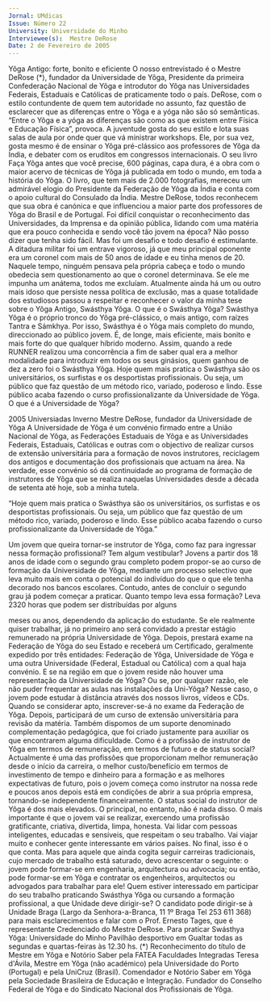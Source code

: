 ```yaml
---
Jornal: UMdicas
Issue: Número 22
University: Universidade do Minho
Interviewee(s):  Mestre DeRose 
Date: 2 de Fevereiro de 2005
---
```

Yôga Antigo: forte,
bonito e eficiente
O nosso entrevistado é o  Mestre DeRose  (*),
fundador da Universidade de Yôga, Presidente da
primeira Confederação Nacional de Yôga e
introdutor do Yôga nas Universidades Federais,
Estaduais e Católicas de praticamente todo o país.
DeRose, com o estilo contundente de quem tem
autoridade no assunto, faz questão de esclarecer
que as diferenças entre o Yôga e a yóga não são só
semânticas. “Entre o Yôga e a yóga as diferenças
são como as que existem entre Física e Educação
Física”, provoca. A juventude gosta do seu estilo e
lota suas salas de aula por onde quer que vá
ministrar workshops. Ele, por sua vez, gosta mesmo
é de ensinar o Yôga pré-clássico aos professores de
Yôga da Índia, e debater com os eruditos em
congressos internacionais.
O seu livro Faça Yôga antes que você precise,
600 páginas, capa dura, é a obra com o maior acervo
de técnicas de Yôga já publicada em todo o mundo,
em toda a história do Yôga. O livro, que tem mais de
2.000 fotografias, mereceu um admirável elogio do
Presidente da Federação de Yôga da Índia e conta
com o apoio cultural do Consulado da Índia.
Mestre DeRose, todos reconhecem que sua obra é
canónica e que influenciou a maior parte dos
professores de Yôga do Brasil e de Portugal. Foi difícil
conquistar o reconhecimento das Universidades, da
Imprensa e da opinião pública, lidando com uma
matéria que era pouco conhecida e sendo você tão
jovem na época?
Não posso dizer que tenha sido fácil. Mas foi um desafio e
todo desafio é estimulante. A ditadura militar foi um
entrave vigoroso, já que meu principal oponente era um
coronel com mais de 50 anos de idade e eu tinha menos
de 20. Naquele tempo, ninguém pensava pela própria
cabeça e todo o mundo obedecia sem questionamento ao
que o coronel determinava. Se ele me impunha um
anátema, todos me excluíam. Atualmente ainda há um ou
outro mais idoso que persiste nessa política de exclusão,
mas a quase totalidade dos estudiosos passou a respeitar
e reconhecer o valor da minha tese sobre o Yôga Antigo,
Swásthya Yôga.
O que é o Swásthya Yôga?
Swásthya Yôga é o próprio tronco do Yôga pré-clássico, o
mais antigo, com raízes Tantra e Sámkhya. Por isso,
Swásthya é o Yôga mais completo do mundo,
direccionado ao público jovem. É, de longe, mais eficiente,
mais bonito e mais forte do que qualquer híbrido moderno.
Assim, quando a rede RUNNER realizou uma
concorrência a fim de saber qual era a melhor modalidade
para introduzir em todos os seus ginásios, quem ganhou
de dez a zero foi o Swásthya Yôga. Hoje quem mais
pratica o Swásthya são os universitários, os surfistas e os
desportistas profissionais. Ou seja, um público que faz
questão de um método rico, variado, poderoso e lindo.
Esse público acaba fazendo o curso profissionalizante da
Universidade de Yôga.
O que é a Universidade de Yôga?

2005 Universiadas Inverno
Mestre DeRose, fundador da Universidade de Yôga
A Universidade de Yôga é um convénio firmado entre a
União Nacional de Yôga, as Federações Estaduais de
Yôga e as Universidades Federais, Estaduais, Católicas e
outras com o objectivo de realizar cursos de extensão
universitária para a formação de novos instrutores,
reciclagem dos antigos e documentação dos profissionais
que actuam na área. Na verdade, esse convénio só dá
continuidade ao programa de formação de instrutores de
Yôga que se realiza naquelas Universidades desde a
década de setenta até hoje, sob a minha tutela.

“Hoje quem mais pratica o
Swásthya são os universitários,
os surfistas e os desportistas
profissionais. Ou seja, um
público que faz questão de um
método rico, variado, poderoso
e lindo. Esse público acaba
fazendo o curso
profissionalizante da
Universidade de Yôga.”

Um jovem que queira tornar-se instrutor de Yôga,
como faz para ingressar nessa formação
profissional? Tem algum vestibular?
Jovens a partir dos 18 anos de idade com o segundo grau
completo podem propor-se ao curso de formação da
Universidade de Yôga, mediante um processo selectivo
que leva muito mais em conta o potencial do indivíduo do
que o que ele tenha decorado nos bancos escolares.
Contudo, antes de concluir o segundo grau já podem
começar a praticar.
Quanto tempo leva essa formação?
Leva 2320 horas que podem ser distribuídas por alguns

meses ou anos, dependendo da aplicação do estudante.
Se ele realmente quiser trabalhar, já no primeiro ano será
convidado a prestar estágio remunerado na própria
Universidade de Yôga. Depois, prestará exame na
Federação de Yôga do seu Estado e receberá um
Certificado, geralmente expedido por três entidades:
Federação de Yôga, Universidade de Yôga e uma outra
Universidade (Federal, Estadual ou Católica) com a qual
haja convénio.
E se na região em que o jovem reside não houver uma
representação da Universidade de Yôga? Ou se, por
qualquer razão, ele não puder frequentar as aulas nas
instalações da Uni-Yôga?
Nesse caso, o jovem pode estudar à distância através dos
nossos livros, vídeos e CDs. Quando se considerar apto,
inscrever-se-á no exame da Federação de Yôga. Depois,
participará de um curso de extensão universitária para
revisão da matéria. Também dispomos de um suporte
denominado complementação pedagógica, que foi criado
justamente para auxiliar os que encontrarem alguma
dificuldade.
Como é a profissão de instrutor de Yôga em termos de
remuneração, em termos de futuro e de status social?
Actualmente é uma das profissões que proporcionam
melhor remuneração desde o início da carreira, o melhor
custo/benefício em termos de investimento de tempo e
dinheiro para a formação e as melhores expectativas de
futuro, pois o jovem começa como instrutor na nossa rede
e poucos anos depois está em condições de abrir a sua
própria empresa, tornando-se independente
financeiramente. O status social do instrutor de Yôga é
dos mais elevados. O principal, no entanto, não é nada
disso. O mais importante é que o jovem vai se realizar,
exercendo uma profissão gratificante, criativa, divertida,
limpa, honesta. Vai lidar com pessoas inteligentes,
educadas e sensíveis, que respeitam o seu trabalho. Vai
viajar muito e conhecer gente interessante em vários
países. No final, isso é o que conta. Mas para aquele que
ainda cogita seguir carreiras tradicionais, cujo mercado de
trabalho está saturado, devo acrescentar o seguinte: o
jovem pode formar-se em engenharia, arquitectura ou
advocacia; ou então, pode formar-se em Yôga e contratar
os engenheiros, arquitectos ou advogados para trabalhar
para ele!
Quem estiver interessado em participar do seu
trabalho praticando Swásthya Yôga ou cursando a
formação profissional, a que Unidade deve dirigir-se?
O candidato pode dirigir-se à Unidade Braga (Largo da
Senhora-a-Branca, 11 1º Braga Tel 253 611 368) para
mais esclarecimentos e falar com o Prof. Ernesto Tages,
que é representante Credenciado do Mestre DeRose.
Para praticar Swásthya Yôga: Universidade do Minho
Pavilhão desportivo em Gualtar todas as segundas e
quartas-feiras às 12.30 hs.
(*) Reconhecimento do título de Mestre em Yôga e Notório Saber pela
FATEA Faculdades Integradas Teresa d'Ávila, Mestre em Yôga (não
académico) pela Universidade do Porto (Portugal) e pela UniCruz (Brasil).
Comendador e Notório Saber em Yôga pela Sociedade Brasileira de
Educação e Integração. Fundador do Conselho Federal de Yôga e do
Sindicato Nacional dos Profissionais de Yôga.